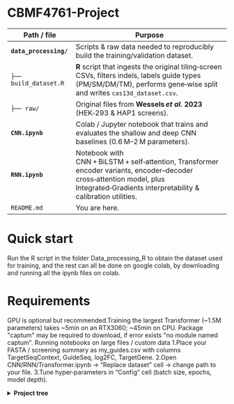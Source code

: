 # CBMF4761-Project
| Path / file            | Purpose                                                                                                                                                                               |
| ---------------------- | ------------------------------------------------------------------------------------------------------------------------------------------------------------------------------------- |
| **`data_processing/`** | Scripts & raw data needed to reproducibly build the training/validation dataset.                                                                                                      |
| `├── build_dataset.R`  | **R** script that ingests the original tiling‑screen CSVs, filters indels, labels guide types (PM/SM/DM/TM), performs gene‑wise split and writes `cas13d_dataset.csv`.                |
| `├── raw/`             | Original files from **Wessels *et al.* 2023** (HEK‑293 & HAP1 screens).                                                                                                               |
| **`CNN.ipynb`**        | Colab / Jupyter notebook that trains and evaluates the shallow and deep CNN baselines (0.6 M–2 M parameters).                                                                         |
| **`RNN.ipynb`**        | Notebook with CNN + BiLSTM + self‑attention, Transformer encoder variants, encoder–decoder cross‑attention model, plus Integrated‑Gradients interpretability & calibration utilities. |
| `README.md`            | You are here.                                                                                                                                                                         |

# Quick start
Run the R script in the folder Data_processing_R to obtain the dataset used for training, and the rest can all be done on google colab, by downloading and running all the ipynb files on colab.

# Requirements
GPU is optional but recommended.Training the largest Transformer (~1.5M parameters) takes ~5min on an RTX3060; ~45min on CPU.
Package "captum" may be required to download, if error exists "no module named captum". 
Running notebooks on large files / custom data
1.Place your FASTA / screening summary as my_guides.csv with columns TargetSeqContext, GuideSeq, log2FC, TargetGene. 
2.Open CNN/RNN/Transformer.ipynb → “Replace dataset” cell → change path to your file.
3.Tune hyper‑parameters in “Config” cell (batch size, epochs, model depth).


<details>
<summary><strong>Project tree</strong></summary>

    .
    ├── Data_processing_R
    │   ├── 41587_2023_1830_MOESM10_ESM.txt
    │   ├── 41587_2023_1830_MOESM11_ESM.txt
    │   ├── 41587_2023_1830_MOESM12_ESM.txt
    │   ├── 41587_2023_1830_MOESM13_ESM.csv
    │   ├── 41587_2023_1830_MOESM14_ESM.txt
    │   ├── 41587_2023_1830_MOESM15_ESM.txt
    │   ├── 41587_2023_1830_MOESM16_ESM.csv
    │   ├── 41587_2023_1830_MOESM3_ESM.csv
    │   ├── 41587_2023_1830_MOESM4_ESM.csv
    │   ├── 41587_2023_1830_MOESM5_ESM.csv
    │   ├── 41587_2023_1830_MOESM6_ESM.csv
    │   ├── 41587_2023_1830_MOESM7_ESM.txt
    │   ├── 41587_2023_1830_MOESM8_ESM.csv
    │   ├── 41587_2023_1830_MOESM9_ESM.txt
    │   ├── CBMF4761.Rproj
    │   ├── combine_on_off_data.R
    │   ├── library.R
    │   ├── off_target_data_processing.R
    │   ├── on_target_data_processing.R
    │   └── variance_by_biological_factors.R
    ├── CNN.ipynb
    ├── README.md
    ├── RNN.ipynb
    └── Transformer.ipynb
    
    2 directories, 24 files
</details>

